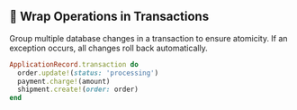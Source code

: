 ## 💾 Wrap Operations in Transactions

Group multiple database changes in a transaction to ensure atomicity. If an exception occurs, all changes roll back automatically.

```ruby
ApplicationRecord.transaction do
  order.update!(status: 'processing')
  payment.charge!(amount)
  shipment.create!(order: order)
end
```